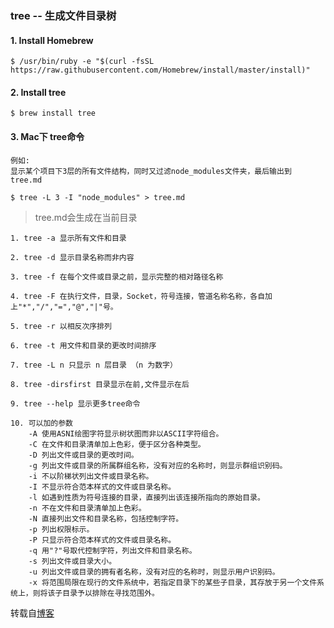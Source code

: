 ### tree -- 生成文件目录树

#### 1. Install Homebrew
```
$ /usr/bin/ruby -e "$(curl -fsSL https://raw.githubusercontent.com/Homebrew/install/master/install)"
```

#### 2. Install tree
```
$ brew install tree
```


#### 3. Mac下 tree命令
```
例如:
显示某个项目下3层的所有文件结构，同时又过滤node_modules文件夹，最后输出到 tree.md

$ tree -L 3 -I "node_modules" > tree.md
```
> tree.md会生成在当前目录

```
1. tree -a 显示所有文件和目录

2. tree -d 显示目录名称而非内容

3. tree -f 在每个文件或目录之前，显示完整的相对路径名称

4. tree -F 在执行文件，目录，Socket，符号连接，管道名称名称，各自加上"*","/","=","@","|"号。

5. tree -r 以相反次序排列

6. tree -t 用文件和目录的更改时间排序

7. tree -L n 只显示 n 层目录 （n 为数字）

8. tree -dirsfirst 目录显示在前,文件显示在后

9. tree --help 显示更多tree命令

10. 可以加的参数
    -A 使用ASNI绘图字符显示树状图而非以ASCII字符组合。
    -C 在文件和目录清单加上色彩，便于区分各种类型。
    -D 列出文件或目录的更改时间。
    -g 列出文件或目录的所属群组名称，没有对应的名称时，则显示群组识别码。
    -i 不以阶梯状列出文件或目录名称。
    -I 不显示符合范本样式的文件或目录名称。
    -l 如遇到性质为符号连接的目录，直接列出该连接所指向的原始目录。
    -n 不在文件和目录清单加上色彩。
    -N 直接列出文件和目录名称，包括控制字符。
    -p 列出权限标示。
    -P 只显示符合范本样式的文件或目录名称。
    -q 用"?"号取代控制字符，列出文件和目录名称。
    -s 列出文件或目录大小。
    -u 列出文件或目录的拥有者名称，没有对应的名称时，则显示用户识别码。
    -x 将范围局限在现行的文件系统中，若指定目录下的某些子目录，其存放于另一个文件系统上，则将该子目录予以排除在寻找范围外。
```
转载自[博客](http://blog.csdn.net/askbai666888/article/details/9995837)

